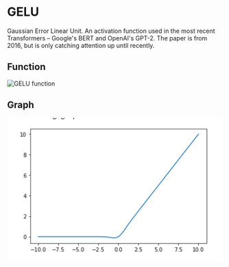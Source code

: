 ﻿# GELU
Gaussian Error Linear Unit. An activation function used in the most recent Transformers – Google's BERT and OpenAI's GPT-2. The paper is from 2016, but is only catching attention up until recently.
## Function

![GELU function](https://github.com/alishdipani/Machine-Learning-concepts/blob/4a7839fe74b7662e2c80739fea0a7bc38037260c/non-linearities/GELU/Function%20of%20GELU.png)

## Graph

![GELU Graph](https://github.com/UvrajSB/Machine-Learning-concepts/blob/main/non-linearities/GELU/GELU.png)
